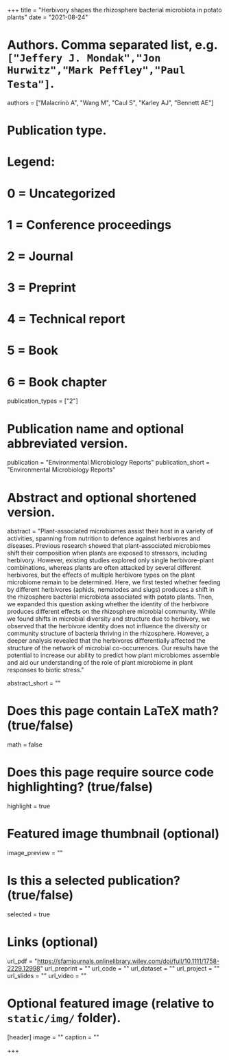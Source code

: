 +++
title = "Herbivory shapes the rhizosphere bacterial microbiota in potato plants"
date = "2021-08-24"

# Authors. Comma separated list, e.g. `["Jeffery J. Mondak","Jon Hurwitz","Mark Peffley","Paul Testa"]`.
authors = ["Malacrinò A", "Wang M", "Caul S", "Karley AJ", "Bennett AE"]

# Publication type.
# Legend:
# 0 = Uncategorized
# 1 = Conference proceedings
# 2 = Journal
# 3 = Preprint
# 4 = Technical report
# 5 = Book
# 6 = Book chapter
publication_types = ["2"]

# Publication name and optional abbreviated version.
publication = "Environmental Microbiology Reports"
publication_short = "Environmental Microbiology Reports"

# Abstract and optional shortened version.
abstract = "Plant-associated microbiomes assist their host in a variety of activities, spanning from nutrition to defence against herbivores and diseases. Previous research showed that plant-associated microbiomes shift their composition when plants are exposed to stressors, including herbivory. However, existing studies explored only single herbivore-plant combinations, whereas plants are often attacked by several different herbivores, but the effects of multiple herbivore types on the plant microbiome remain to be determined. Here, we first tested whether feeding by different herbivores (aphids, nematodes and slugs) produces a shift in the rhizosphere bacterial microbiota associated with potato plants. Then, we expanded this question asking whether the identity of the herbivore produces different effects on the rhizosphere microbial community. While we found shifts in microbial diversity and structure due to herbivory, we observed that the herbivore identity does not influence the diversity or community structure of bacteria thriving in the rhizosphere. However, a deeper analysis revealed that the herbivores differentially affected the structure of the network of microbial co-occurrences. Our results have the potential to increase our ability to predict how plant microbiomes assemble and aid our understanding of the role of plant microbiome in plant responses to biotic stress."

abstract_short = ""

# Does this page contain LaTeX math? (true/false)
math = false

# Does this page require source code highlighting? (true/false)
highlight = true

# Featured image thumbnail (optional)
image_preview = ""

# Is this a selected publication? (true/false)
selected = true

# Links (optional)
url_pdf = "https://sfamjournals.onlinelibrary.wiley.com/doi/full/10.1111/1758-2229.12998"
url_preprint = ""
url_code = ""
url_dataset = ""
url_project = ""
url_slides = ""
url_video = ""

# Optional featured image (relative to `static/img/` folder).
[header]
image = ""
caption = ""

+++
